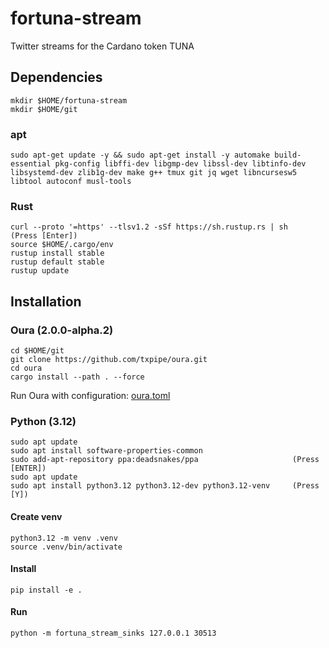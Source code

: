 # fortuna-stream
Twitter streams for the Cardano token TUNA

## Dependencies
```
mkdir $HOME/fortuna-stream
mkdir $HOME/git
```

### apt
```
sudo apt-get update -y && sudo apt-get install -y automake build-essential pkg-config libffi-dev libgmp-dev libssl-dev libtinfo-dev libsystemd-dev zlib1g-dev make g++ tmux git jq wget libncursesw5 libtool autoconf musl-tools
```

### Rust
```
curl --proto '=https' --tlsv1.2 -sSf https://sh.rustup.rs | sh    (Press [Enter])
source $HOME/.cargo/env
rustup install stable
rustup default stable
rustup update
```

## Installation
### Oura (2.0.0-alpha.2)
```
cd $HOME/git
git clone https://github.com/txpipe/oura.git
cd oura
cargo install --path . --force
```

Run Oura with configuration: [oura.toml](oura.toml) 

### Python (3.12)
```
sudo apt update
sudo apt install software-properties-common
sudo add-apt-repository ppa:deadsnakes/ppa                     (Press [ENTER])
sudo apt update
sudo apt install python3.12 python3.12-dev python3.12-venv     (Press [Y])
```

#### Create venv
```
python3.12 -m venv .venv
source .venv/bin/activate
```

#### Install
`pip install -e .`

#### Run
`python -m fortuna_stream_sinks 127.0.0.1 30513`